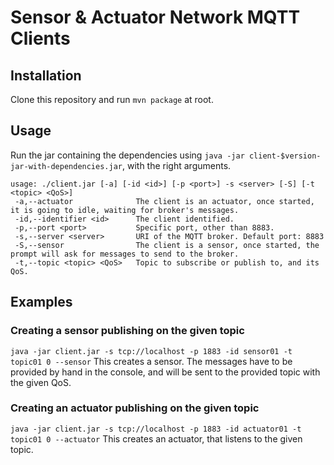 # Sensor & Actuator Network MQTT Clients

## Installation

Clone this repository and run `mvn package` at root.

## Usage

Run the jar containing the dependencies using `java -jar client-$version-jar-with-dependencies.jar`, with the right arguments.

```
usage: ./client.jar [-a] [-id <id>] [-p <port>] -s <server> [-S] [-t <topic> <QoS>]
 -a,--actuator              The client is an actuator, once started, it is going to idle, waiting for broker's messages.
 -id,--identifier <id>      The client identified.
 -p,--port <port>           Specific port, other than 8883.
 -s,--server <server>       URI of the MQTT broker. Default port: 8883
 -S,--sensor                The client is a sensor, once started, the prompt will ask for messages to send to the broker.
 -t,--topic <topic> <QoS>   Topic to subscribe or publish to, and its QoS.

```

## Examples

### Creating a sensor publishing on the given topic

`java -jar client.jar -s tcp://localhost -p 1883 -id sensor01 -t topic01 0 --sensor`
This creates a sensor. The messages have to be provided by hand in the console, and will be sent to the provided topic with the given QoS.

### Creating an actuator publishing on the given topic

`java -jar client.jar -s tcp://localhost -p 1883 -id actuator01 -t topic01 0 --actuator`
This creates an actuator, that listens to the given topic.
